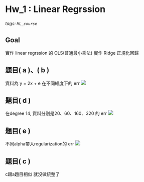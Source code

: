 # Hw_1 : Linear Regrssion

###### tags: `ML_course`

## Goal
實作 linear regrssion 的 OLS(普通最小乘法)
實作 Ridge 正規化回歸

## 題目( a )、( b )
資料為 y = 2x + e 在不同維度下的 err
![](https://i.imgur.com/2jK1zQY.png)

## 題目( d )
在degree 14, 資料分別是20、60、160、320 的 err
![](https://i.imgur.com/Kjehpc3.png)

## 題目( e )
不同alpha帶入regularization的 err
![](https://i.imgur.com/a7U1glH.png)

## 題目( c )
c跟a題目相似 就沒做統整了


